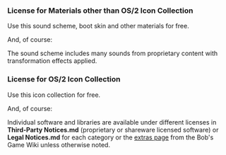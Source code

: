 ### License for Materials other than OS/2 Icon Collection
Use this sound scheme, boot skin and other materials for free.

And, of course:

The sound scheme includes many sounds from proprietary content with transformation effects applied.

### License for OS/2 Icon Collection
Use this icon collection for free.

And, of course:

Individual software and libraries are available under different licenses in **Third-Party Notices.md** (proprietary or shareware licensed software) or **Legal Notices.md** for each category or the [extras page](https://bobsgame.fandom.com/wiki/Extras) from the Bob's Game Wiki unless otherwise noted.
